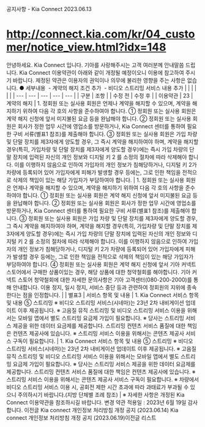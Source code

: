공지사항 - Kia Connect
2023.06.13
# http://connect.kia.com/kr/04_customer/notice_view.html?idx=148
안녕하세요. Kia Connect 입니다.
기아를 사랑해주시는 고객 여러분께 안내말씀 드립니다.
Kia Connect 이용약관이 아래와 같이 개정될 예정이오니 이용에 참고하여 주시기 바랍니다.
제정된 약관은 이용자의 권익이나 의무에 불리한 영향을 주는 사항은 없습니다.
● 세부내용
 - 계약의 해지 조건 추가
 - 비디오 스트리밍 서비스 내용 추가
|  |  |  |  |  |
| --- | --- | --- | --- | --- |
| 구분 | 조항 | | 수정 전 | 수정 후 |
| 이용약관 | 23 | 계약의 해지 | 1. 정회원 또는 실사용 회원은 언제나 계약을 해지할 수 있으며, 계약을 해지하기 위하여 다음 각 호의 사항을 준수하여야 합니다.  ① 정회원 또는 실사용 회원은 계약 해지 신청에 앞서 미지불된 요금 등을 완납해야 합니다.  ② 정회원 또는 실사용 회원은 회사가 정한 업무 시간에 영업소를 방문하거나, Kia Connect 센터를 통하여 필요한 구비 서류(별표1 참조)를 제출해야 합니다.  ③ 정회원 또는 실사용 회원은 가입 차량 및 단말 장치를 제3자에게 양도할 경우, 그 즉시 계약을 해지하여야 하며, 계약을 해지할 경우(특히, 가입차량 및 단말 장치를 제3자에게 양도할 경우)에는 즉시 가입 차량의 단말 장치에 입력된 자신의 개인 정보와 디지털 키 2 를 소정의 절차에 따라 삭제해야 합니다. 이를 이행하지 않음으로 인하여 가입자의 개인 정보가 침해당하거나, 디지털 키 2가 차량에 등록되어 있어 가입자에게 피해가 발생할 경우 등에는, 그로 인한 책임을 전적으로 삭제의 책임이 있는 해당 가입자가 부담하여야 합니다. | 1. 정회원 또는 실사용 회원은 언제나 계약을 해지할 수 있으며, 계약을 해지하기 위하여 다음 각 호의 사항을 준수하여야 합니다.  ① 정회원 또는 실사용 회원은 계약 해지 신청에 앞서 미지불된 요금 등을 완납해야 합니다.  ② 정회원 또는 실사용 회원은 회사가 정한 업무 시간에 영업소를 방문하거나, Kia Connect 센터를 통하여 필요한 구비 서류(별표1 참조)를 제출해야 합니다.  ③ 정회원 또는 실사용 회원은 가입 차량 및 단말 장치를 제3자에게 양도할 경우, 그 즉시 계약을 해지하여야 하며, 계약을 해지할 경우(특히, 가입차량 및 단말 장치를 제3자에게 양도할 경우)에는 즉시 가입 차량의 단말 장치에 입력된 자신의 개인 정보와 디지털 키 2 를 소정의 절차에 따라 삭제해야 합니다. 이를 이행하지 않음으로 인하여 가입자의 개인 정보가 침해당하거나, 디지털 키 2가 차량에 등록되어 있어 가입자에게 피해가 발생할 경우 등에는, 그로 인한 책임을 전적으로 삭제의 책임이 있는 해당 가입자가 부담하여야 합니다.  ④ 정회원 또는 실사용 회원은 계약 해지 신청에 앞서 기아 커넥트 스토어에서 구매한 상품이있는 경우, 해당 상품에 대한 청약철회를 해야합니다. 기아 커넥트 스토어 청약철회에 대한 자세한 문의사항은 기아 고객센터(080-200-2000)를 통해 안내합니다. 이용 정지, 일시 정지, 서비스 중단 등과 관련하여 정회원의 지위에 종속한다는 점을 인정합니다. |
| 별표3 | 서비스 항목 및 내용 | 1. Kia Connect 서비스 항목 및 내용  ⑤ 스트리밍  ※ 비디오 스트리밍 서비스(시네마)는 23년 2차 내비게이션 업데이트 이후 제공됩니다.  ※ 고음질 뮤직 스트리밍 및 비디오 스트리밍 서비스 이용을 위해서는 모바일 앱에서 별도 스트리밍 요금제 가입이 필요합니다.  ※ 당사는 스트리밍 서비스 제공을 위한 데이터 요금제를 제공합니다. 스트리밍 컨텐츠 서비스 품질에 대한 책임은 컨텐츠 제공사에 있습니다.  ※ 스트리밍 서비스 이용을 위해서는 콘텐츠 제공사 서비스 구독이 필요합니다. | 1. Kia Connect 서비스 항목 및 내용  ⑤ 스트리밍  ※ 비디오 스트리밍 서비스(시네마)는 23년 2차 내비게이션 업데이트 이후 제공됩니다.  ※ 고음질 뮤직 스트리밍 및 비디오 스트리밍 서비스 이용을 위해서는 모바일 앱에서 별도 스트리밍 요금제 가입이 필요합니다.  ※ 당사는 스트리밍 서비스 제공을 위한 데이터 요금제를 제공합니다. 스트리밍 컨텐츠 서비스 품질에 대한 책임은 컨텐츠 제공사에 있습니다.  ※ 스트리밍 서비스 이용을 위해서는 콘텐츠 제공사 서비스 구독이 필요합니다.  ※ 차량에서 비디오 스트리밍 서비스 이용 시, 공회전 제한 시간 초과에 따라 과태료가 부과될 수 있으니 주의하시기 바랍니다.(지방 단체별 조례 참조) |
※ 자세한 사항은 개정된 Kia Connect 이용약관을 참조하시길 바랍니다.
변경 약관 적용일 : 2023년 6월 19일
감사합니다.
이전글 Kia connect 개인정보 처리방침 개정 공지 (2023.06.14)
Kia connect 개인정보 처리방침 개정 공지 (2023.06.19)이전글
리스트